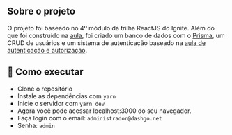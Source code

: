 ## Sobre o projeto

O projeto foi baseado no 4º módulo da trilha ReactJS do Ignite. Além do que foi construído na [aula](https://github.com/GabriellArthur/DashGo), foi criado um banco de dados com o [Prisma](https://www.prisma.io), um CRUD de usuários e um sistema de autenticação baseado na [aula de autenticação e autorização](https://github.com/GabriellArthur/Autenticao-e-Autorizao-Reactjs).

## 🚀 Como executar

- Clone o repositório
- Instale as dependências com 
```yarn```
- Inicie o servidor com ```yarn dev```
- Agora você pode acessar localhost:3000 do seu navegador.
- Faça login com o email: ```administrador@dashgo.net```
- Senha: ```admin```
